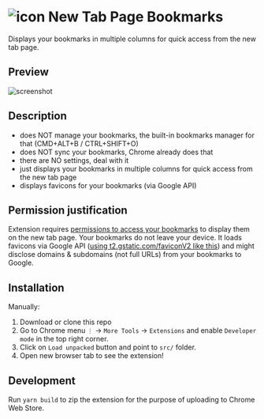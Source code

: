 #  ![icon](https://raw.githubusercontent.com/mathio/chrome-new-tab-page-bookmarks/main/src/icon32.png) New Tab Page Bookmarks

Displays your bookmarks in multiple columns for quick access from the new tab page.

## Preview

![screenshot](https://raw.githubusercontent.com/mathio/chrome-new-tab-page-bookmarks/main/store/screenshot_1280x800.png "Extension Screenshot")

## Description

- does NOT manage your bookmarks, the built-in bookmarks manager for that (CMD+ALT+B / CTRL+SHIFT+O)
- does NOT sync your bookmarks, Chrome already does that
- there are NO settings, deal with it
- just displays your bookmarks in multiple columns for quick access from the new tab page
- displays favicons for your bookmarks (via Google API)


## Permission justification

Extension requires [permissions to access your bookmarks](https://developer.chrome.com/docs/extensions/reference/bookmarks/) to display them on the new tab page. Your bookmarks do not leave your device. It loads favicons via Google API ([using t2.gstatic.com/faviconV2 like this](https://t2.gstatic.com/faviconV2?client=SOCIAL&type=FAVICON&fallback_opts=TYPE,SIZE,URL&url=http://github.com&size=16)) and might disclose domains & subdomains (not full URLs) from your bookmarks to Google.

## Installation

Manually: 
1. Download or clone this repo
1. Go to Chrome menu `⋮` -> `More Tools` -> `Extensions` and enable `Developer mode` in the top right corner.
2. Click on `Load unpacked` button and point to `src/` folder.
3. Open new browser tab to see the extension!


## Development

Run `yarn build` to zip the extension for the purpose of uploading to Chrome Web Store.
